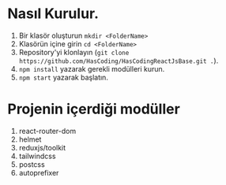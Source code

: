 # Nasıl Kurulur.

1. Bir klasör oluşturun `mkdir <FolderName>`
2. Klasörün içine girin `cd <FolderName>`
3. Repository'yi klonlayın
   (`git clone https://github.com/HasCoding/HasCodingReactJsBase.git .`).
4. `npm install` yazarak gerekli modülleri kurun.
5. `npm start` yazarak başlatın.


# Projenin içerdiği modüller

1. react-router-dom 
2. helmet 
3. reduxjs/toolkit
4. tailwindcss
5. postcss
6. autoprefixer  
